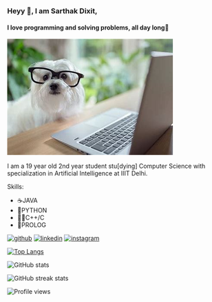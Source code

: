 ### Heyy 👋, I am Sarthak Dixit,
#### I love programming and solving problems, all day long🥰
![I love programming and solving problems, all day long🥰](https://github.com/sarthak20574/sarthak20574/blob/main/cuteness%20overload.jpg)

 I am a 19 year old 2nd year student stu[dying] Computer Science with specialization in Artificial Intelligence at IIIT Delhi.

Skills: 
* ☕JAVA 
* 🐍PYTHON
* 👨‍💻C++/C
* 🦉PROLOG


[<img src='https://cdn.jsdelivr.net/npm/simple-icons@3.0.1/icons/github.svg' alt='github' height='40'>](https://github.com/sarthak20574)  [<img src='https://cdn.jsdelivr.net/npm/simple-icons@3.0.1/icons/linkedin.svg' alt='linkedin' height='40'>](https://www.linkedin.com/in/sarthak-dixit-061a19221/)  [<img src='https://cdn.jsdelivr.net/npm/simple-icons@3.0.1/icons/instagram.svg' alt='instagram' height='40'>](https://www.instagram.com/sarthakugly/)  

[![Top Langs](https://github-readme-stats.vercel.app/api/top-langs/?username=sarthak20574)](https://github.com/anuraghazra/github-readme-stats)

![GitHub stats](https://github-readme-stats.vercel.app/api?username=sarthak20574&show_icons=true&count_private=true)  

![GitHub streak stats](https://github-readme-streak-stats.herokuapp.com/?user=sarthak20574)  

![Profile views](https://gpvc.arturio.dev/sarthak20574)  
